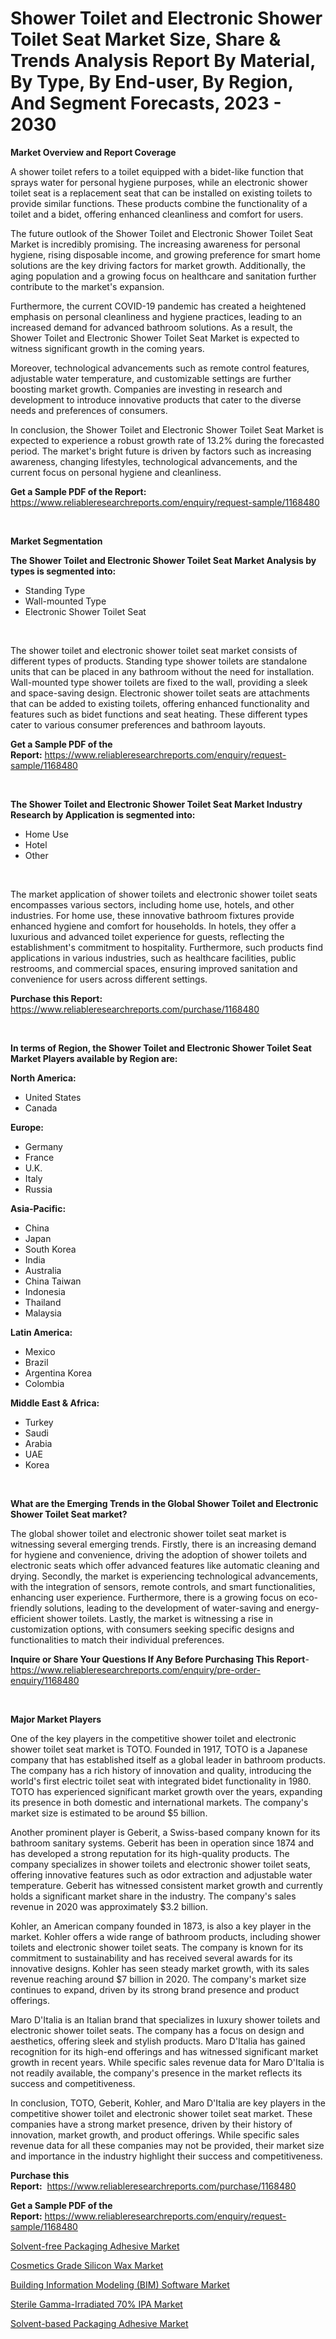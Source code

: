 <p><h1>Shower Toilet and Electronic Shower Toilet Seat Market Size, Share & Trends Analysis Report By Material, By Type, By End-user, By Region, And Segment Forecasts, 2023 - 2030</h1></p><p><strong>Market Overview and Report Coverage</strong></p>
<p><p>A shower toilet refers to a toilet equipped with a bidet-like function that sprays water for personal hygiene purposes, while an electronic shower toilet seat is a replacement seat that can be installed on existing toilets to provide similar functions. These products combine the functionality of a toilet and a bidet, offering enhanced cleanliness and comfort for users.</p><p>The future outlook of the Shower Toilet and Electronic Shower Toilet Seat Market is incredibly promising. The increasing awareness for personal hygiene, rising disposable income, and growing preference for smart home solutions are the key driving factors for market growth. Additionally, the aging population and a growing focus on healthcare and sanitation further contribute to the market's expansion.</p><p>Furthermore, the current COVID-19 pandemic has created a heightened emphasis on personal cleanliness and hygiene practices, leading to an increased demand for advanced bathroom solutions. As a result, the Shower Toilet and Electronic Shower Toilet Seat Market is expected to witness significant growth in the coming years.</p><p>Moreover, technological advancements such as remote control features, adjustable water temperature, and customizable settings are further boosting market growth. Companies are investing in research and development to introduce innovative products that cater to the diverse needs and preferences of consumers.</p><p>In conclusion, the Shower Toilet and Electronic Shower Toilet Seat Market is expected to experience a robust growth rate of 13.2% during the forecasted period. The market's bright future is driven by factors such as increasing awareness, changing lifestyles, technological advancements, and the current focus on personal hygiene and cleanliness.</p></p>
<p><strong>Get a Sample PDF of the Report:</strong> <a href="https://www.reliableresearchreports.com/enquiry/request-sample/1168480">https://www.reliableresearchreports.com/enquiry/request-sample/1168480</a></p>
<p>&nbsp;</p>
<p><strong>Market Segmentation</strong></p>
<p><strong>The Shower Toilet and Electronic Shower Toilet Seat Market Analysis by types is segmented into:</strong></p>
<p><ul><li>Standing Type</li><li>Wall-mounted Type</li><li>Electronic Shower Toilet Seat</li></ul></p>
<p>&nbsp;</p>
<p><p>The shower toilet and electronic shower toilet seat market consists of different types of products. Standing type shower toilets are standalone units that can be placed in any bathroom without the need for installation. Wall-mounted type shower toilets are fixed to the wall, providing a sleek and space-saving design. Electronic shower toilet seats are attachments that can be added to existing toilets, offering enhanced functionality and features such as bidet functions and seat heating. These different types cater to various consumer preferences and bathroom layouts.</p></p>
<p><strong>Get a Sample PDF of the Report:</strong>&nbsp;<a href="https://www.reliableresearchreports.com/enquiry/request-sample/1168480">https://www.reliableresearchreports.com/enquiry/request-sample/1168480</a></p>
<p>&nbsp;</p>
<p><strong>The Shower Toilet and Electronic Shower Toilet Seat Market Industry Research by Application is segmented into:</strong></p>
<p><ul><li>Home Use</li><li>Hotel</li><li>Other</li></ul></p>
<p>&nbsp;</p>
<p><p>The market application of shower toilets and electronic shower toilet seats encompasses various sectors, including home use, hotels, and other industries. For home use, these innovative bathroom fixtures provide enhanced hygiene and comfort for households. In hotels, they offer a luxurious and advanced toilet experience for guests, reflecting the establishment's commitment to hospitality. Furthermore, such products find applications in various industries, such as healthcare facilities, public restrooms, and commercial spaces, ensuring improved sanitation and convenience for users across different settings.</p></p>
<p><strong>Purchase this Report:</strong>&nbsp; <a href="https://www.reliableresearchreports.com/purchase/1168480">https://www.reliableresearchreports.com/purchase/1168480</a></p>
<p>&nbsp;</p>
<p><strong>In terms of Region, the Shower Toilet and Electronic Shower Toilet Seat Market Players available by Region are:</strong></p>
<p>
    <p> <strong> North America: </strong>
        <ul>
            <li>United States</li>
            <li>Canada</li>
        </ul>
        </p> 
    <p> <strong> Europe: </strong>
        <ul>
            <li>Germany</li>
            <li>France</li>
            <li>U.K.</li>
            <li>Italy</li>
            <li>Russia</li>
        </ul>
        </p> 
    <p> <strong> Asia-Pacific: </strong>
        <ul>
            <li>China</li>
            <li>Japan</li>
            <li>South Korea</li>
            <li>India</li>
            <li>Australia</li>
            <li>China Taiwan</li>
            <li>Indonesia</li>
            <li>Thailand</li>
            <li>Malaysia</li>
        </ul>
        </p> 
    <p> <strong> Latin America: </strong>
        <ul>
            <li>Mexico</li>
            <li>Brazil</li>
            <li>Argentina Korea</li>
            <li>Colombia</li>
        </ul>
        </p> 
    <p> <strong> Middle East & Africa: </strong>
        <ul>
            <li>Turkey</li>
            <li>Saudi</li>
            <li>Arabia</li>
            <li>UAE</li>
            <li>Korea</li>
        </ul>
    </p>
    </p>
<p>&nbsp;</p>
<p><strong>What are the Emerging Trends in the Global Shower Toilet and Electronic Shower Toilet Seat market?</strong></p>
<p><p>The global shower toilet and electronic shower toilet seat market is witnessing several emerging trends. Firstly, there is an increasing demand for hygiene and convenience, driving the adoption of shower toilets and electronic seats which offer advanced features like automatic cleaning and drying. Secondly, the market is experiencing technological advancements, with the integration of sensors, remote controls, and smart functionalities, enhancing user experience. Furthermore, there is a growing focus on eco-friendly solutions, leading to the development of water-saving and energy-efficient shower toilets. Lastly, the market is witnessing a rise in customization options, with consumers seeking specific designs and functionalities to match their individual preferences.</p></p>
<p><strong>Inquire or Share Your Questions If Any Before Purchasing This Report</strong>- <a href="https://www.reliableresearchreports.com/enquiry/pre-order-enquiry/1168480">https://www.reliableresearchreports.com/enquiry/pre-order-enquiry/1168480</a></p>
<p>&nbsp;</p>
<p><strong>Major Market Players</strong></p>
<p><p>One of the key players in the competitive shower toilet and electronic shower toilet seat market is TOTO. Founded in 1917, TOTO is a Japanese company that has established itself as a global leader in bathroom products. The company has a rich history of innovation and quality, introducing the world's first electric toilet seat with integrated bidet functionality in 1980. TOTO has experienced significant market growth over the years, expanding its presence in both domestic and international markets. The company's market size is estimated to be around $5 billion.</p><p>Another prominent player is Geberit, a Swiss-based company known for its bathroom sanitary systems. Geberit has been in operation since 1874 and has developed a strong reputation for its high-quality products. The company specializes in shower toilets and electronic shower toilet seats, offering innovative features such as odor extraction and adjustable water temperature. Geberit has witnessed consistent market growth and currently holds a significant market share in the industry. The company's sales revenue in 2020 was approximately $3.2 billion.</p><p>Kohler, an American company founded in 1873, is also a key player in the market. Kohler offers a wide range of bathroom products, including shower toilets and electronic shower toilet seats. The company is known for its commitment to sustainability and has received several awards for its innovative designs. Kohler has seen steady market growth, with its sales revenue reaching around $7 billion in 2020. The company's market size continues to expand, driven by its strong brand presence and product offerings.</p><p>Maro D'Italia is an Italian brand that specializes in luxury shower toilets and electronic shower toilet seats. The company has a focus on design and aesthetics, offering sleek and stylish products. Maro D'Italia has gained recognition for its high-end offerings and has witnessed significant market growth in recent years. While specific sales revenue data for Maro D'Italia is not readily available, the company's presence in the market reflects its success and competitiveness.</p><p>In conclusion, TOTO, Geberit, Kohler, and Maro D'Italia are key players in the competitive shower toilet and electronic shower toilet seat market. These companies have a strong market presence, driven by their history of innovation, market growth, and product offerings. While specific sales revenue data for all these companies may not be provided, their market size and importance in the industry highlight their success and competitiveness.</p></p>
<p><strong>Purchase this Report:</strong>&nbsp;&nbsp;<a href="https://www.reliableresearchreports.com/purchase/1168480">https://www.reliableresearchreports.com/purchase/1168480</a></p>
<p></p>
<p><strong>Get a Sample PDF of the Report:</strong>&nbsp;<a href="https://www.reliableresearchreports.com/enquiry/request-sample/1168480">https://www.reliableresearchreports.com/enquiry/request-sample/1168480</a></p>
<p><p><a href="https://medium.com/@lincolnfeil/solvent-free-packaging-adhesive-market-size-market-outlook-and-market-forecast-2023-to-2030-27c35397a1f9">Solvent-free Packaging Adhesive Market</a></p><p><a href="https://medium.com/@justicelang2023/cosmetics-grade-silicon-wax-market-analysis-and-sze-forecasted-for-period-from-2023-to-2030-c5e18dae84cd">Cosmetics Grade Silicon Wax Market</a></p><p><a href="https://github.com/provorikovar/Market-Research-Report-List-1/blob/main/building-information-modeling-bim-software-market.md">Building Information Modeling (BIM) Software Market</a></p><p><a href="https://github.com/aliciawhite5576/Market-Research-Report-List-1/blob/main/sterile-gamma-irradiated-70-ipa-market.md">Sterile Gamma-Irradiated 70% IPA Market</a></p><p><a href="https://medium.com/@amaliarobel/solvent-based-packaging-adhesive-market-size-cagr-trends-2024-2030-f160ae66b3ae">Solvent-based Packaging Adhesive Market</a></p></p>